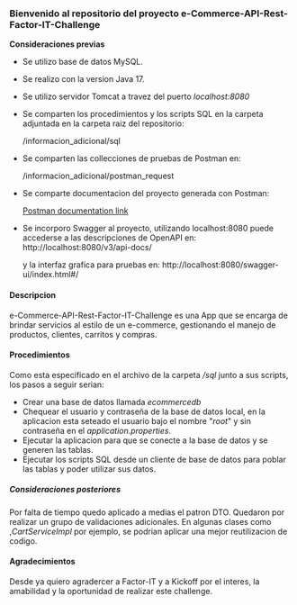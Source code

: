 ### Bienvenido al repositorio del proyecto e-Commerce-API-Rest-Factor-IT-Challenge

**Consideraciones previas**

- Se utilizo base de datos MySQL.
- Se realizo con la version Java 17.
- Se utilizo servidor Tomcat a travez del puerto *localhost:8080*
- Se comparten los procedimientos y los scripts SQL en la carpeta adjuntada en la carpeta raiz del repositorio:

  	/informacion_adicional/sql
- Se comparten las collecciones de pruebas de Postman en:

  	/informacion_adicional/postman_request

- Se comparte documentacion del proyecto generada con Postman:

  [Postman documentation link](https://documenter.getpostman.com/view/22306198/2s8YzWSLkt "Postman documentation")

- Se incorporo Swagger al proyecto, utilizando localhost:8080 puede accederse a las descripciones de OpenAPI en:
  http://localhost:8080/v3/api-docs/

  y la interfaz grafica para pruebas en:
  http://localhost:8080/swagger-ui/index.html#/

#### Descripcion

e-Commerce-API-Rest-Factor-IT-Challenge es una App que se encarga de brindar servicios al estilo de un e-commerce, gestionando el manejo de productos, clientes, carritos y compras.

#### Procedimientos

Como esta especificado en el archivo de la carpeta */sql* junto a sus scripts, los pasos a seguir serian:

- Crear una base de datos llamada *ecommercedb*
- Chequear el usuario y contraseña de la base de datos local, en la aplicacion esta seteado el usuario bajo el nombre "*root*" y sin contraseña en el *application.properties*.
- Ejecutar la aplicacion para que se conecte a la base de datos y se generen las tablas.
- Ejecutar los scripts SQL desde un cliente de base de datos para poblar las tablas y poder utilizar sus datos.

##### Consideraciones posteriores

Por falta de tiempo quedo aplicado a medias el patron DTO. Quedaron por realizar un grupo de validaciones adicionales. En algunas clases como ,*CartServiceImpl* por ejemplo, se podrian aplicar una mejor reutilizacion de codigo.

#### Agradecimientos

Desde ya quiero agradercer a Factor-IT y a Kickoff por el interes, la amabilidad y la oportunidad de realizar este challenge.